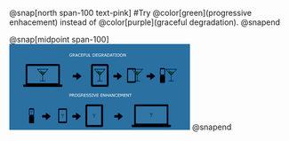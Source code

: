 @snap[north span-100 text-pink]
#Try @color[green](progressive enhacement) instead of @color[purple](graceful degradation).
@snapend

@snap[midpoint span-100]
![progressive approache](assets/img/graceful-progressive.png)
@snapend